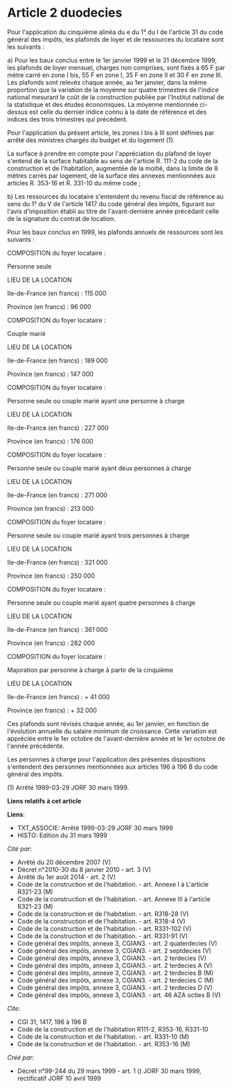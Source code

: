 # Article 2 duodecies

Pour l'application du cinquième alinéa du e du 1° du I de l'article 31 du code général des impôts, les plafonds de loyer et
de ressources du locataire sont les suivants :

a) Pour les baux conclus entre le 1er janvier 1999 et le 31 décembre 1999, les plafonds de loyer mensuel, charges non
comprises, sont fixés à 65 F par mètre carré en zone I bis, 55 F en zone I, 35 F en zone II et 30 F en zone III. Les plafonds
sont relevés chaque année, au 1er janvier, dans la même proportion que la variation de la moyenne sur quatre trimestres de
l'indice national mesurant le coût de la construction publiée par l'Institut national de la statistique et des études
économiques. La moyenne mentionnée ci-dessus est celle du dernier indice connu à la date de référence et des indices des
trois trimestres qui précèdent.

Pour l'application du présent article, les zones I bis à III sont définies par arrêté des ministres chargés du budget et du
logement (1).

La surface à prendre en compte pour l'appréciation du plafond de loyer s'entend de la surface habitable au sens de l'article
R. 111-2 du code de la construction et de l'habitation, augmentée de la moitié, dans la limite de 8 mètres carrés par
logement, de la surface des annexes mentionnées aux articles R. 353-16 et R. 331-10 du même code ;

b) Les ressources du locataire s'entendent du revenu fiscal de référence au sens du 1° du V de l'article 1417 du code général
des impôts, figurant sur l'avis d'imposition établi au titre de l'avant-dernière année précédant celle de la signature du
contrat de location.

Pour les baux conclus en 1999, les plafonds annuels de ressources sont les suivants :

COMPOSITION du foyer locataire :

Personne seule

LIEU DE LA LOCATION

Ile-de-France (en francs) : 115 000

Province (en francs) : 96 000 

COMPOSITION du foyer locataire :

Couple marié

LIEU DE LA LOCATION

Ile-de-France (en francs) : 189 000

Province (en francs) : 147 000 

COMPOSITION du foyer locataire :

Personne seule ou couple marié ayant une personne à charge

LIEU DE LA LOCATION

Ile-de-France (en francs) : 227 000

Province (en francs) : 176 000 

COMPOSITION du foyer locataire :

Personne seule ou couple marié ayant deux personnes à charge

LIEU DE LA LOCATION

Ile-de-France (en francs) : 271 000

Province (en francs) : 213 000 

COMPOSITION du foyer locataire :

Personne seule ou couple marié ayant trois personnes à charge

LIEU DE LA LOCATION

Ile-de-France (en francs) : 321 000

Province (en francs) : 250 000 

COMPOSITION du foyer locataire :

Personne seule ou couple marié ayant quatre personnes à charge

LIEU DE LA LOCATION

Ile-de-France (en francs) : 361 000

Province (en francs) : 282 000 

COMPOSITION du foyer locataire :

Majoration par personne à charge à partir de la cinquième

LIEU DE LA LOCATION

Ile-de-France (en francs) : + 41 000

Province (en francs) : + 32 000 

Ces plafonds sont révisés chaque année, au 1er janvier, en fonction de l'évolution annuelle du salaire minimum de croissance.
Cette variation est appréciée entre le 1er octobre de l'avant-dernière année et le 1er octobre de l'année précédente.

Les personnes à charge pour l'application des présentes dispositions s'entendent des personnes mentionnées aux articles 196 à
196 B du code général des impôts.

(1) Arrêté 1999-03-29 JORF 30 mars 1999.

**Liens relatifs à cet article**

**Liens**:

  - TXT_ASSOCIE: Arrêté 1999-03-29 JORF 30 mars 1999
  - HISTO: Edition du 31 mars 1999

_Cité par_:

  - Arrêté du 20 décembre 2007 (V)
  - Décret n°2010-30 du 8 janvier 2010 - art. 3 (V)
  - Arrêté du 1er août 2014 - art. 2 (V)
  - Code de la construction et de l'habitation. - art. Annexe I à L'article R321-23 (M)
  - Code de la construction et de l'habitation. - art. Annexe III à l'article R321-23 (M)
  - Code de la construction et de l'habitation. - art. R318-28 (V)
  - Code de la construction et de l'habitation. - art. R318-4 (V)
  - Code de la construction et de l'habitation. - art. R331-102 (V)
  - Code de la construction et de l'habitation. - art. R331-91 (V)
  - Code général des impôts, annexe 3, CGIAN3. - art. 2 quaterdecies (V)
  - Code général des impôts, annexe 3, CGIAN3. - art. 2 septdecies (V)
  - Code général des impôts, annexe 3, CGIAN3. - art. 2 terdecies (V)
  - Code général des impôts, annexe 3, CGIAN3. - art. 2 terdecies A (V)
  - Code général des impôts, annexe 3, CGIAN3. - art. 2 terdecies B (M)
  - Code général des impôts, annexe 3, CGIAN3. - art. 2 terdecies C (M)
  - Code général des impôts, annexe 3, CGIAN3. - art. 2 terdecies D (V)
  - Code général des impôts, annexe 3, CGIAN3. - art. 46 AZA octies B (V)

_Cite_:

  - CGI 31, 1417, 196 à 196 B
  - Code de la construction et de l'habitation R111-2, R353-16, R331-10
  - Code de la construction et de l'habitation. - art. R331-10 (M)
  - Code de la construction et de l'habitation. - art. R353-16 (M)

_Créé par_:

  - Décret n°99-244 du 29 mars 1999 - art. 1 () JORF 30 mars 1999, rectificatif JORF 10 avril 1999
